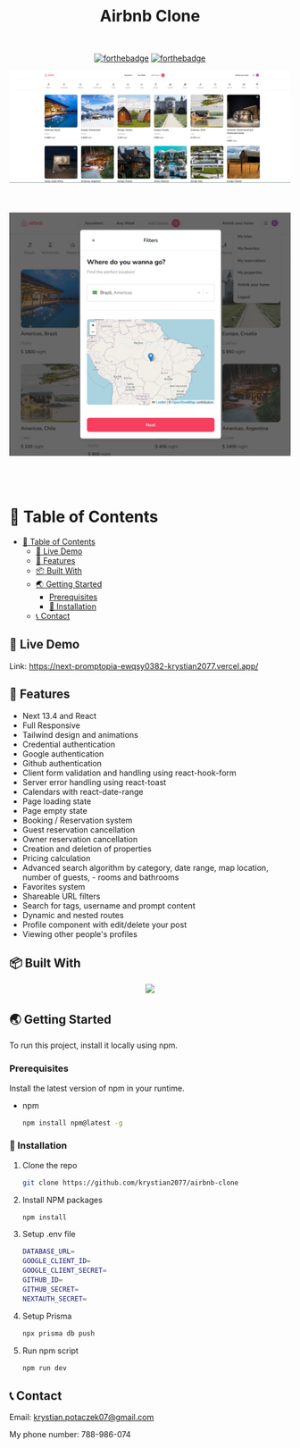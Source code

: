 <br />
<div align="center">
  <h1 style="margin-bottom: 50px">Airbnb Clone</h1>

[![forthebadge](http://forthebadge.com/images/badges/made-with-typescript.svg)](http://forthebadge.com)
[![forthebadge](http://forthebadge.com/images/badges/built-with-love.svg)](http://forthebadge.com)

 <img src="img/start.png" alt="Start" style="margin-bottom: 50px">
 <img src="img/start2.png" alt="Start" style="margin-bottom: 50px">
</div>

# 🚩 Table of Contents

- [🚩 Table of Contents](#-table-of-contents)
  - [🚀 Live Demo](#-live-demo)
  - [🔭 Features](#-features)
  - [📦 Built With](#-built-with)
  - [🌏 Getting Started](#-getting-started)
    - [Prerequisites](#prerequisites)
    - [🔧 Installation](#-installation)
  - [📞 Contact](#-contact)

## 🚀 Live Demo

Link: https://next-promptopia-ewqsy0382-krystian2077.vercel.app/

## 🔭 Features

- Next 13.4 and React
- Full Responsive
- Tailwind design and animations
- Credential authentication
- Google authentication
- Github authentication
- Client form validation and handling using react-hook-form
- Server error handling using react-toast
- Calendars with react-date-range
- Page loading state
- Page empty state
- Booking / Reservation system
- Guest reservation cancellation
- Owner reservation cancellation
- Creation and deletion of properties
- Pricing calculation
- Advanced search algorithm by category, date range, map location, number of guests, - rooms and bathrooms
- Favorites system
- Shareable URL filters
- Search for tags, username and prompt content
- Dynamic and nested routes
- Profile component with edit/delete your post
- Viewing other people's profiles

## 📦 Built With

<p align="center">
  <a href="https://skillicons.dev">
    <img src="https://skillicons.dev/icons?i=typescript,next,react,tailwind,mongodb" />
  </a>
</p>

## 🌏 Getting Started

To run this project, install it locally using npm.

### Prerequisites

Install the latest version of npm in your runtime.

- npm

  ```sh
  npm install npm@latest -g
  ```

### 🔧 Installation

1.  Clone the repo

    ```sh
    git clone https://github.com/krystian2077/airbnb-clone
    ```

2.  Install NPM packages

    ```sh
    npm install
    ```

3.  Setup .env file

    ```sh
    DATABASE_URL=
    GOOGLE_CLIENT_ID=
    GOOGLE_CLIENT_SECRET=
    GITHUB_ID=
    GITHUB_SECRET=
    NEXTAUTH_SECRET=
    ```

4.  Setup Prisma

    ```sh
    npx prisma db push
    ```

5.  Run npm script

    ```sh
    npm run dev
    ```

<!-- CONTACT -->

## 📞 Contact

Email: krystian.potaczek07@gmail.com

My phone number: 788-986-074
